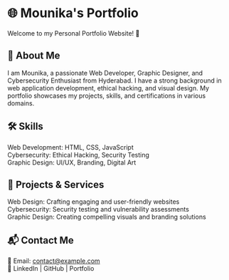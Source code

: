 # 🌐 Mounika's Portfolio

Welcome to my Personal Portfolio Website! 🚀

## 📌 About Me
I am Mounika, a passionate Web Developer, Graphic Designer, and Cybersecurity Enthusiast from Hyderabad. I have a strong background in web application development, ethical hacking, and visual design. My portfolio showcases my projects, skills, and certifications in various domains.

## 🛠️ Skills
Web Development: HTML, CSS, JavaScript <br/>
Cybersecurity: Ethical Hacking, Security Testing <br/>
Graphic Design: UI/UX, Branding, Digital Art <br/>

## 🎯 Projects & Services
Web Design: Crafting engaging and user-friendly websites <br/>
Cybersecurity: Security testing and vulnerability assessments <br/>
Graphic Design: Creating compelling visuals and branding solutions <br/>

## 📬 Contact Me
📧 Email: contact@example.com <br/>
🔗 LinkedIn | GitHub | Portfolio <br/>
